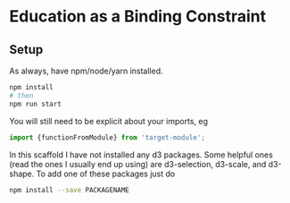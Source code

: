 # Education as a Binding Constraint




## Setup

As always, have npm/node/yarn installed.

```sh
npm install
# then
npm run start
```


You will still need to be explicit about your imports, eg
```js
import {functionFromModule} from 'target-module';
```

In this scaffold I have not installed any d3 packages. Some helpful ones (read the ones I usually end up using) are d3-selection, d3-scale, and d3-shape. To add one of these packages just do

```sh
npm install --save PACKAGENAME


